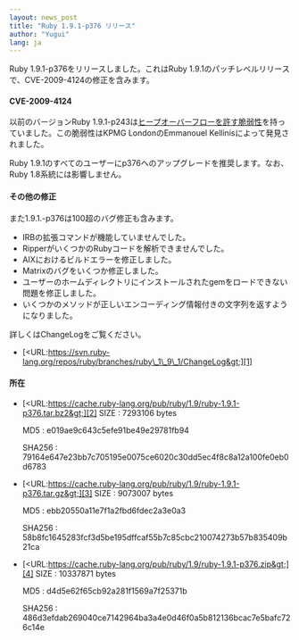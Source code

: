 ```yaml
---
layout: news_post
title: "Ruby 1.9.1-p376 リリース"
author: "Yugui"
lang: ja
---
```


Ruby 1.9.1-p376をリリースしました。これはRuby
1.9.1のパッチレベルリリースで、CVE-2009-4124の修正を含みます。

#### CVE-2009-4124

以前のバージョンRuby
1.9.1-p243は[ヒープオーバーフローを許す脆弱性](/ja/news/2009/12/07/string/)を持っていました。この脆弱性はKPMG
LondonのEmmanouel Kellinisによって発見されました。

Ruby 1.9.1のすべてのユーザーにp376へのアップグレードを推奨します。なお、Ruby 1.8系統には影響しません。

#### その他の修正

また1.9.1.-p376は100超のバグ修正も含みます。

* IRBの拡張コマンドが機能していませんでした。
* RipperがいくつかのRubyコードを解析できませんでした。
* AIXにおけるビルドエラーを修正しました。
* Matrixのバグをいくつか修正しました。
* ユーザーのホームディレクトリにインストールされたgemをロードできない問題を修正しました。
* いくつかのメソッドが正しいエンコーディング情報付きの文字列を返すようになりました。

詳しくはChangeLogをご覧ください。

* [&lt;URL:https://svn.ruby-lang.org/repos/ruby/branches/ruby\_1\_9\_1/ChangeLog&gt;][1]

#### 所在

* [&lt;URL:https://cache.ruby-lang.org/pub/ruby/1.9/ruby-1.9.1-p376.tar.bz2&gt;][2]
  SIZE
  : 7293106 bytes

  MD5
  : e019ae9c643c5efe91be49e29781fb94

  SHA256
  : 79164e647e23bb7c705195e0075ce6020c30dd5ec4f8c8a12a100fe0eb0d6783

* [&lt;URL:https://cache.ruby-lang.org/pub/ruby/1.9/ruby-1.9.1-p376.tar.gz&gt;][3]
  SIZE
  : 9073007 bytes

  MD5
  : ebb20550a11e7f1a2fbd6fdec2a3e0a3

  SHA256
  : 58b8fc1645283fcf3d5be195dffcaf55b7c85cbc210074273b57b835409b21ca

* [&lt;URL:https://cache.ruby-lang.org/pub/ruby/1.9/ruby-1.9.1-p376.zip&gt;][4]
  SIZE
  : 10337871 bytes

  MD5
  : d4d5e62f65cb92a281f1569a7f25371b

  SHA256
  : 486d3efdab269040ce7142964ba3a4e0d46f0a5b812136bcac7e5bafc726c14e



[1]: https://svn.ruby-lang.org/repos/ruby/branches/ruby_1_9_1/ChangeLog
[2]: https://cache.ruby-lang.org/pub/ruby/1.9/ruby-1.9.1-p376.tar.bz2
[3]: https://cache.ruby-lang.org/pub/ruby/1.9/ruby-1.9.1-p376.tar.gz
[4]: https://cache.ruby-lang.org/pub/ruby/1.9/ruby-1.9.1-p376.zip
